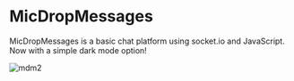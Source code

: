 # MicDropMessages

MicDropMessages is a basic chat platform using socket.io and JavaScript. Now with a simple dark mode option!

![mdm2](https://github.com/abrendan/MicDropMessages/assets/94894839/e7541c59-6210-4e08-a5a2-c5fdd137e2f7)





